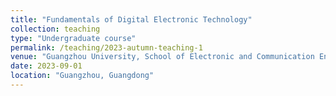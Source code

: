 ```yaml
---
title: "Fundamentals of Digital Electronic Technology"
collection: teaching
type: "Undergraduate course"
permalink: /teaching/2023-autumn-teaching-1
venue: "Guangzhou University, School of Electronic and Communication Engineering"
date: 2023-09-01
location: "Guangzhou, Guangdong"
---
```


